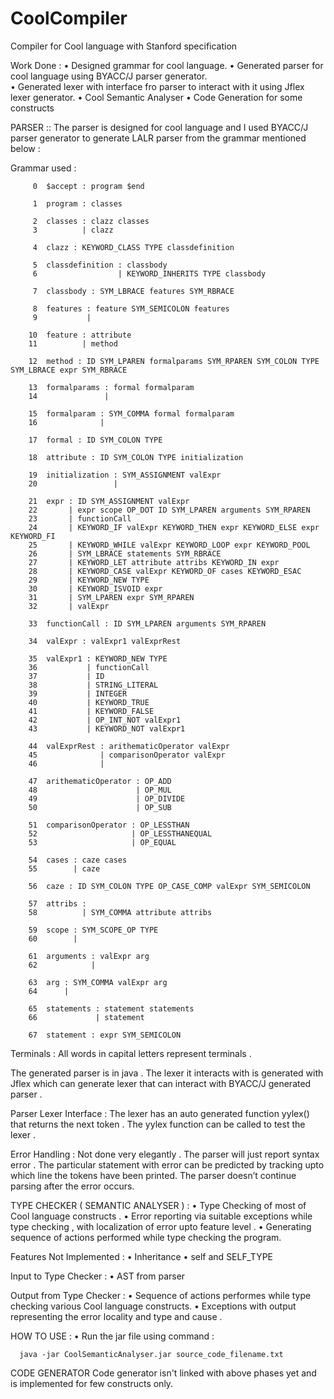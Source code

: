 # CoolCompiler
Compiler for Cool language with Stanford specification


Work Done : 
• Designed grammar for cool language.
• Generated parser for cool language using BYACC/J parser generator.  
• Generated lexer with interface fro parser to interact with it using Jflex lexer generator.
• Cool Semantic Analyser
• Code Generation for some constructs

PARSER :: 
The parser is designed for cool language and I used BYACC/J parser generator to generate LALR parser from the grammar mentioned below :

  Grammar used :
  
         0  $accept : program $end

         1  program : classes

         2  classes : clazz classes
         3          | clazz

         4  clazz : KEYWORD_CLASS TYPE classdefinition

         5  classdefinition : classbody
         6                  | KEYWORD_INHERITS TYPE classbody

         7  classbody : SYM_LBRACE features SYM_RBRACE

         8  features : feature SYM_SEMICOLON features
         9           |

        10  feature : attribute
        11          | method

        12  method : ID SYM_LPAREN formalparams SYM_RPAREN SYM_COLON TYPE SYM_LBRACE expr SYM_RBRACE

        13  formalparams : formal formalparam
        14               |

        15  formalparam : SYM_COMMA formal formalparam
        16              |

        17  formal : ID SYM_COLON TYPE

        18  attribute : ID SYM_COLON TYPE initialization

        19  initialization : SYM_ASSIGNMENT valExpr
        20                 |

        21  expr : ID SYM_ASSIGNMENT valExpr
        22       | expr scope OP_DOT ID SYM_LPAREN arguments SYM_RPAREN
        23       | functionCall
        24       | KEYWORD_IF valExpr KEYWORD_THEN expr KEYWORD_ELSE expr KEYWORD_FI
        25       | KEYWORD_WHILE valExpr KEYWORD_LOOP expr KEYWORD_POOL
        26       | SYM_LBRACE statements SYM_RBRACE
        27       | KEYWORD_LET attribute attribs KEYWORD_IN expr
        28       | KEYWORD_CASE valExpr KEYWORD_OF cases KEYWORD_ESAC
        29       | KEYWORD_NEW TYPE
        30       | KEYWORD_ISVOID expr
        31       | SYM_LPAREN expr SYM_RPAREN
        32       | valExpr

        33  functionCall : ID SYM_LPAREN arguments SYM_RPAREN

        34  valExpr : valExpr1 valExprRest

        35  valExpr1 : KEYWORD_NEW TYPE
        36           | functionCall
        37           | ID
        38           | STRING_LITERAL
        39           | INTEGER
        40           | KEYWORD_TRUE
        41           | KEYWORD_FALSE
        42           | OP_INT_NOT valExpr1
        43           | KEYWORD_NOT valExpr1

        44  valExprRest : arithematicOperator valExpr
        45              | comparisonOperator valExpr
        46              |

        47  arithematicOperator : OP_ADD
        48                      | OP_MUL
        49                      | OP_DIVIDE
        50                      | OP_SUB

        51  comparisonOperator : OP_LESSTHAN
        52                     | OP_LESSTHANEQUAL
        53                     | OP_EQUAL

        54  cases : caze cases
        55        | caze

        56  caze : ID SYM_COLON TYPE OP_CASE_COMP valExpr SYM_SEMICOLON

        57  attribs :
        58          | SYM_COMMA attribute attribs

        59  scope : SYM_SCOPE_OP TYPE
        60        |

        61  arguments : valExpr arg
        62            |

        63  arg : SYM_COMMA valExpr arg
        64      |

        65  statements : statement statements
        66             | statement

        67  statement : expr SYM_SEMICOLON

Terminals : All words in capital letters represent terminals . 

The generated parser is in java . The lexer it interacts with is generated with Jflex which can generate lexer that can interact with BYACC/J generated parser .


Parser Lexer Interface : 
The lexer has an auto generated function yylex() that returns the next token . The yylex function can be called to test the lexer . 

Error Handling : 
Not done very elegantly . The parser will just report syntax error . The particular statement with error can be predicted by tracking upto which line the tokens have been printed. The parser doesn’t continue parsing after the error occurs.   



TYPE CHECKER ( SEMANTIC ANALYSER ) :
      • Type Checking of most of Cool language constructs .
      • Error reporting via suitable exceptions while type checking , with localization
      of error upto feature level .
      • Generating sequence of actions performed while type checking the program.

Features Not Implemented :
      • Inheritance
      • self and SELF_TYPE
      
Input to Type Checker :
      • AST from parser

Output from Type Checker :
      • Sequence of actions performes while type checking various Cool language
      constructs.
      • Exceptions with output representing the error locality and type and cause .

HOW TO USE :
      • Run the jar file using command :

      java -jar CoolSemanticAnalyser.jar source_code_filename.txt

CODE GENERATOR 
  Code generator isn't linked with above phases yet and is implemented for few constructs only.

